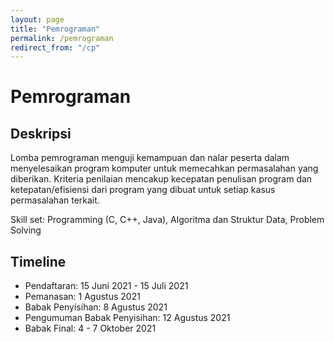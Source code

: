 ```yaml
---
layout: page
title: "Pemrograman"
permalink: /pemrograman
redirect_from: "/cp"
---
```


# Pemrograman

## Deskripsi
Lomba pemrograman menguji kemampuan dan nalar peserta dalam menyelesaikan program komputer untuk memecahkan permasalahan yang diberikan.
Kriteria penilaian mencakup kecepatan penulisan program dan ketepatan/efisiensi dari program yang dibuat untuk setiap kasus permasalahan terkait.

Skill set: Programming (C, C++, Java), Algoritma dan Struktur Data, Problem Solving 

## Timeline
- Pendaftaran: 15 Juni 2021 - 15 Juli 2021
- Pemanasan: 1 Agustus 2021
- Babak Penyisihan: 8 Agustus 2021
- Pengumuman Babak Penyisihan: 12 Agustus 2021
- Babak Final: 4 - 7 Oktober 2021